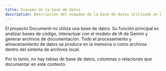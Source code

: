 ```yaml
---
title: Esquema de la base de datos
description: Descripción del esquema de la base de datos utilizado en Documenti.
---
```


El proyecto Documenti no utiliza una base de datos. Su función principal es analizar bases de código, interactuar con el modelo de IA de Gemini y generar archivos de documentación. Todo el procesamiento y almacenamiento de datos se produce en la memoria o como archivos dentro del sistema de archivos local.

Por lo tanto, no hay tablas de base de datos, columnas o relaciones que documentar en este contexto.


